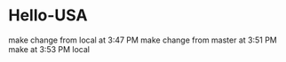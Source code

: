 # Hello-USA
make change from local at 3:47 PM
make change from master at 3:51 PM
make at 3:53 PM local
